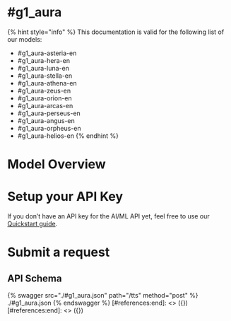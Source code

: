[#references:start]: <> ({ "template": "openapi" })
[#references:start]: <> ({ "template": "openapi" })
# #g1_aura

{% hint style="info" %}
This documentation is valid for the following list of our models:
* #g1_aura-asteria-en
* #g1_aura-hera-en
* #g1_aura-luna-en
* #g1_aura-stella-en
* #g1_aura-athena-en
* #g1_aura-zeus-en
* #g1_aura-orion-en
* #g1_aura-arcas-en
* #g1_aura-perseus-en
* #g1_aura-angus-en
* #g1_aura-orpheus-en
* #g1_aura-helios-en
{% endhint %}

# Model Overview


# Setup your API Key
If you don’t have an API key for the AI/ML API yet, feel free to use our [Quickstart guide](https://docs.aimlapi.com/quickstart/setting-up).

# Submit a request
## API Schema
{% swagger src="./#g1_aura.json" path="/tts" method="post" %}
./#g1_aura.json
{% endswagger %}
[#references:end]: <> ({})
[#references:end]: <> ({})